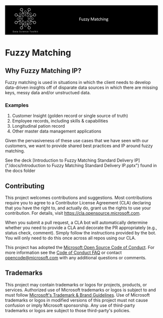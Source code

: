 ![banner](/fuzzylogo.png)

# Fuzzy Matching

## Why Fuzzy Matching IP?
Fuzzy matching is used in situations in which the client needs to develop data-driven insights off of disparate data sources in which there are missing keys, messy data and/or unstructued data.

### Examples
1. Customer Insight (golden record or single source of truth)
2. Employee records, including skills & capabilities
3. Longitudinal pation record
4. Other master data management applications

Given the pervasiveness of these use cases that we have seen with our customers, we want to provide shared best practices and IP around fuzzy matching.

See the deck [Introduction to Fuzzy Matching Standard Delivery IP]("/docs/Introduction to Fuzzy Matching Standard Delivery IP.pptx") found in the docs folder

## Contributing

This project welcomes contributions and suggestions.  Most contributions require you to agree to a
Contributor License Agreement (CLA) declaring that you have the right to, and actually do, grant us
the rights to use your contribution. For details, visit https://cla.opensource.microsoft.com.

When you submit a pull request, a CLA bot will automatically determine whether you need to provide
a CLA and decorate the PR appropriately (e.g., status check, comment). Simply follow the instructions
provided by the bot. You will only need to do this once across all repos using our CLA.

This project has adopted the [Microsoft Open Source Code of Conduct](https://opensource.microsoft.com/codeofconduct/).
For more information see the [Code of Conduct FAQ](https://opensource.microsoft.com/codeofconduct/faq/) or
contact [opencode@microsoft.com](mailto:opencode@microsoft.com) with any additional questions or comments.

## Trademarks

This project may contain trademarks or logos for projects, products, or services. Authorized use of Microsoft 
trademarks or logos is subject to and must follow 
[Microsoft's Trademark & Brand Guidelines](https://www.microsoft.com/en-us/legal/intellectualproperty/trademarks/usage/general).
Use of Microsoft trademarks or logos in modified versions of this project must not cause confusion or imply Microsoft sponsorship.
Any use of third-party trademarks or logos are subject to those third-party's policies.

